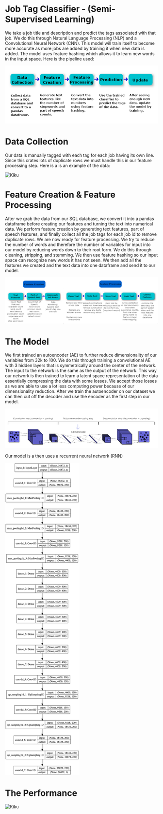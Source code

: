 # Job Tag Classifier - (Semi-Supervised Learning)
We take a job title and description and predict the tags associated with that job. We do this through Natural Language Processing (NLP) and a Convolutional Neural Network (CNN). This model will train itself to become more accurate as more jobs are added by training it when new data is added. The model uses feature hashing which allows it to learn new words in the input space. Here is the pipeline used:

![Kiku](refs/pipeline.png)

# Data Collection

Our data is manually tagged with each tag for each job having its own line. Since this crates lots of duplicate rows we must handle this in our feature processing step. Here is a is an example of the data:

![Kiku](refs/data_example_2.png)

# Feature Creation & Feature Processing

After we grab the data from our SQL database, we convert it into a pandas dataframe before creating our features and turning the text into numerical data. We perform feature creation by generating text features, part of speech features, and finally collect all the job tags for each job id to remove duplicate rows. We are now ready for feature processing. We try to reduce the number of words and therefore the number of variables for input into our model by reducing words down to their root form. We do this through cleaning, stripping, and stemming. We then use feature hashing so our input space can recognize new words it has not seen. We then add all the features we created and the text data into one dataframe and send it to our model.

![Kiku](refs/feature_creation_and_feature_processing.png)


# The Model

We first trained an autoencoder (AE) to further reduce dimensionality of our variables from 32k to 100. We do this through training a convolutional AE with 3 hidden layers that is symmetrically around the center of the network. The input to the network is the same as the output of the network. This way our network is then trained to learn a latent space representation of the data essentially compressing the data with some losses. We accept those losses as we are able to use a lot less computing power because of our dimensionality reduction. After we train the autoencoder on our dataset we can then cut off the decoder and use the encoder as the first step in our model.

![Kiku](refs/autoencoder_example.png)

Our model is a then uses a recurrent neural network (RNN)

![Kiku](refs/model.png)

# The Performance

![Kiku](refs/performence_metrics.png)
